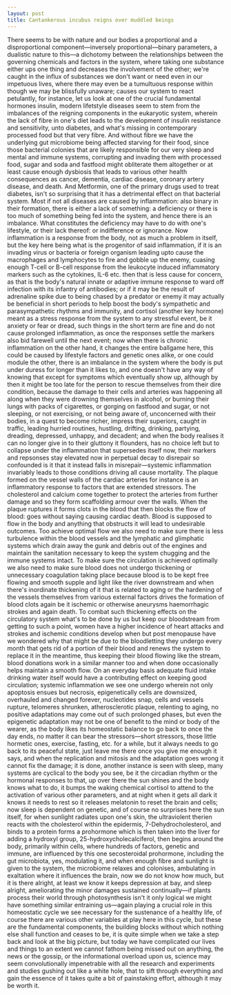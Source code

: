 ```yaml
---
layout: post
title: Cantankerous incubus reigns over muddled beings
---
```

There seems to be with nature and our bodies a proportional and a disproportional component—inversely proportional—binary parameters, a dualistic nature to this—a dichotomy between the relationships between the governing chemicals and factors in the system, where taking one substance either ups one thing and decreases the involvement of the other; we're caught in the influx of substances we don't want or need even in our impetuous lives, where there may even be a tumultuous response within though we may be blissfully unaware; causes our system to react petulantly, for instance, let us look at one of the crucial fundamental hormones insulin, modern lifetstyle diseases seem to stem from the imbalances of the reigning components in the eukaryotic system, wherein the lack of fibre in one's diet leads to the development of insulin resistance and sensitivity, unto diabetes, and what's missing in contemporary processed food but that very fibre. And without fibre we have the underlying gut microbiome being affected starving for their food, since those bacterial colonies that are likely responsible for our very sleep and mental and immune systems, corrupting and invading them with processed food, sugar and soda and fastfood might obliterate them altogether or at least cause enough dysbiosis that leads to various other health consequences as cancer, dementia, cardiac disease, coronary artery disease, and death. And Metformin, one of the primary drugs used to treat diabetes, isn't so surprising that it has a detrimental effect on that bacterial system. Most if not all diseases are caused by inflammation: also binary in their formation, there is either a lack of something: a deficiency or there is too much of something being fed into the system, and hence there is an imbalance. What constitutes the deficiency may have to do with one's lifestyle, or their lack thereof: or indifference or ignorance. Now inflammation is a response from the body, not as much a problem in itself, but the key here being what is the progenitor of said inflammation, if it is an invading virus or bacteria or foreign organism leading upto cause the macrophages and lymphocytes to fire and gobble up the enemy, cuasing enough T-cell or B-cell response from the leukocyte induced inflammatory markers such as the cytokines, IL-6 etc. then that is less cause for concern, as that is the body's natural innate or adaptive immune response to ward off infection with its infantry of antibodies; or if it may be the result of adrenaline spike due to being chased by a predator or enemy it may actually be beneficial in short periods to help boost the body's sympathetic and parasympathetic rhythms and immunity, and cortisol (another key hormone) meant as a stress response from the system to any stressful event, be it anxiety or fear or dread, such things in the short term are fine and do not cause prolonged inflammation, as once the responses settle the markers also bid farewell until the next event; now when there is chronic inflammation on the other hand, it changes the entire ballgame here, this could be caused by lifestyle factors and genetic ones alike, or one could module the other, there is an imbalance in the system where the body is put under duress for longer than it likes to, and one doesn't have any way of knowing that except for symptoms which eventually show up, although by then it might be too late for the person to rescue themselves from their dire condition, because the damage to their cells and arteries was happening all along when they were drowning themselves in alcohol, or burning their lungs with packs of cigarettes, or gorging on fastfood and sugar, or not sleeping, or not exercising, or not being aware of, unconcerned with their bodies, in a quest to become richer, impress their superiors, caught in traffic, leading hurried routines, hustling, drifting, drinking, partying, dreading, depressed, unhappy, and decadent; and when the body realises it can no longer give in to their gluttony it flounders, has no choice left but to collapse under the inflammation that supersedes itself now, their markers and repsonses stay elevated now in perpetual decay to disrepair so confounded is it that it instead falls in misrepair—systemic inflammation invariably leads to those conditions driving all cause mortality. The plaque formed on the vessel walls of the cardiac arteries for instance is an inflammatory response to factors that are extended stressors. The cholesterol and calcium come together to protect the arteries from further damage and so they form scaffolding armour over the walls. When the plaque ruptures it forms clots in the blood that then blocks the flow of blood: goes without saying causing cardiac death. Blood is supposed to flow in the body and anything that obstructs it will lead to undesirable outcomes. Too achieve optimal flow we also need to make sure there is less turbulence within the blood vessels and the lymphatic and glimphatic systems which drain away the gunk and debris out of the engines and maintain the sanitation necessary to keep the system chugging and the immune systems intact. To make sure the circulation is achieved optimally we also need to make sure blood does not undergo thickening or unnecessary coagulation taking place because blood is to be kept free flowing and smooth supple and light like the river downstream and when there's inordinate thickening of it that is related to aging or the hardening of the vessels themselves from various external factors drives the formation of blood clots again be it ischemic or otherwise aneurysms haemorrhagic strokes and again death. To combat such thickening effects on the circulatory system what's to be done by us but keep our bloodstream from getting to such a point, women have a higher incidence of heart attacks and strokes and ischemic conditions develop when but post menopause have we wondered why that might be due to the bloodletting they undergo every month that gets rid of a portion of their blood and renews the system to replace it in the meantime, thus keeping their blood flowing like the stream, blood donations work in a similar manner too and when done occasionally helps maintain a smooth flow. On an everyday basis adequate fluid intake drinking water itself would have a contributing effect on keeping good circulation; systemic inflammation we see one undergo wherein not only apoptosis ensues but necrosis, epigenetically cells are downsized, overhauled and changed forever, nucleotides snap, cells and vessels rupture, telomeres shrunken, atherosclerotic plaque, relenting to aging, no positive adaptations may come out of such prolonged phases, but even the epigenetic adaptation may not be one of benefit to the mind or body of the wearer, as the body likes its homeostatic balance to go back to once the day ends, no matter it can bear the stressors—short stressors, those little hormetic ones, exercise, fasting, etc. for a while, but it always needs to go back to its peaceful state, just leave me there once you give me enough it says, and when the replication and mitosis and the adaptation goes wrong it cannot fix the damage; it is done, another instance is seen with sleep, many systems are cyclical to the body you see, be it the circadian rhythm or the hormonal responses to that, up over there the sun shines and the body knows what to do, it bumps the waking chemical cortisol to attend to the activation of various other parameters, and at night when it gets all dark it knows it needs to rest so it releases melatonin to reset the brain and cells; now sleep is dependent on genetic, and of course no surprises here the sun itself, for when sunlight radiates upon one's skin, the ultraviolent therien reacts with the cholesterol within the epidermis, 7-Dehydrocholesterol, and binds to a protein forms a prohormone which is then taken into the liver for adding a hydroxyl group, 25-hydroxycholecalciferol, then begins around the body, primarily within cells, where hundreds of factors, genetic and immune, are influenced by this one secosteroidal prohormone, including the gut microbiota, yes, modulating it, and when enough fibre and sunlight is given to the system, the microbiome relaxes and colonises, ambulating in exaltation where it influences the brain, now we do not know how much, but it is there alright, at least we know it keeps depression at bay, and sleep alright, ameliorating the minor damages sustained continually—if plants process their world through photosynthesis isn't it only logical we might have something similar entraining us—again playing a crucial role in this homeostatic cycle we see necessary for the sustenance of a healthy life, of course there are various other variables at play here in this cycle, but these are the fundamental components, the building blocks without which nothing else shall function and ceases to be, it is quite simple when we take a step back and look at the big picture, but today we have complicated our lives and things to an extent we cannot fathom being missed out on anything, the news or the gossip, or the informational overload upon us, science may seem convolutionally impenetrable with all the research and experiments and studies gushing out like a white hole, that to sift through everything and gain the essence of it takes quite a bit of painstaking effort, although it may be worth it.
